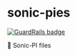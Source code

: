# sonic-pies

[![GuardRails badge](https://badges.production.guardrails.io/moul/sonic-pies.svg)](https://www.guardrails.io)

:musical_note: Sonic-PI files
